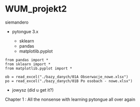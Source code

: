 # WUM_projekt2

siemandero

- pytongue 3.x

  - sklearn
  - pandas
  - matplotlib.pyplot

```{python}
from pandas import *
from sklearn import *
from matplotlib.pyplot import *

ob = read_excel("./bazy_danych/01A Obserwacje_nowe.xlsx")
po = read_excel("./bazy_danych/01B Po osobach - nowe.xlsx")
```


- jowysz (did u get it?)



Chapter 1 : All the nonsense with learning pytongue all over again

